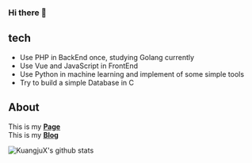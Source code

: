 ### Hi there 👋

<!--
**KuangjuX/KuangjuX** is a ✨ _special_ ✨ repository because its `README.md` (this file) appears on your GitHub profile.
-->

## tech

- Use PHP in BackEnd once, studying Golang currently
- Use Vue and JavaScript in FrontEnd
- Use Python in machine learning and implement of some simple tools
- Try to build a simple Database in C

## About

This is my [**Page**](http://mainsite.kuangjux.top/)  
This is my [**Blog**](https://kaungju.world/)  


![KuangjuX's github stats](https://github-readme-stats.vercel.app/api?username=KuangjuX&show_icons=true&title_color=41b883&icon_color=41b883&text_color=273849&bg_color=fffefe)



